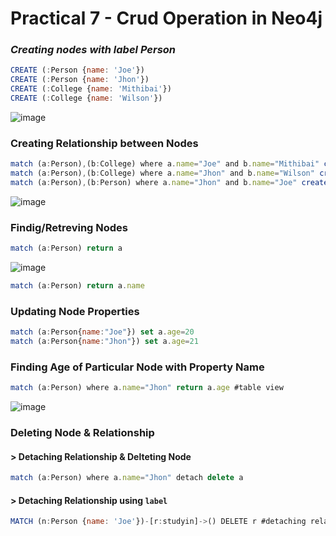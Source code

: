 # Practical 7 - Crud Operation in Neo4j

### *Creating nodes with label Person*



```javascript
CREATE (:Person {name: 'Joe'})
CREATE (:Person {name: 'Jhon'})
CREATE (:College {name: 'Mithibai'})
CREATE (:College {name: 'Wilson'})
```
![image](https://github.com/AsadCodeCraft/Neo4j/assets/157724449/d7c96d84-a64b-4997-a8eb-8b072aa4d792)

### Creating Relationship between Nodes
```javascript
match (a:Person),(b:College) where a.name="Joe" and b.name="Mithibai" create(a)-[:studyin]->(b)
match (a:Person),(b:College) where a.name="Jhon" and b.name="Wilson" create(a)-[:studyin]->(b)
match (a:Person),(b:Person) where a.name="Jhon" and b.name="Joe" create(a)-[:friend]->(b)
```
![image](https://github.com/AsadCodeCraft/Neo4j/assets/157724449/243c11f6-6e57-4b95-b4d5-6f189b3a2f7e)


### Findig/Retreving Nodes
```javascript
match (a:Person) return a
```
![image](https://github.com/AsadCodeCraft/Neo4j/assets/157724449/6c654086-3076-41a3-aada-d14a7c035405)

```javascript
match (a:Person) return a.name
```


### Updating Node Properties
```javascript
match (a:Person{name:"Joe"}) set a.age=20 
match (a:Person{name:"Jhon"}) set a.age=21 
```

### Finding Age of Particular Node with Property Name 
```javascript
match (a:Person) where a.name="Jhon" return a.age #table view
```
![image](https://github.com/AsadCodeCraft/Neo4j/assets/157724449/d3d2be8c-4507-4c15-8a23-06cbb0e4aba6)


### Deleting Node & Relationship
#### > Detaching Relationship & Delteting Node
```javascript
match (a:Person) where a.name="Jhon" detach delete a
```

#### > Detaching Relationship using `label`
```javascript
MATCH (n:Person {name: 'Joe'})-[r:studyin]->() DELETE r #detaching relation ship
```
